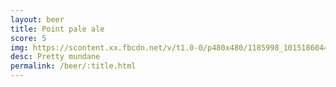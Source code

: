 ```yaml
---
layout: beer
title: Point pale ale
score: 5
img: https://scontent.xx.fbcdn.net/v/t1.0-0/p480x480/1185998_10151860443158745_158593717_n.jpg?oh=8abdc9a685c6d478d9495933cc767ad8&oe=591F06E9
desc: Pretty mundane
permalink: /beer/:title.html
---
```

